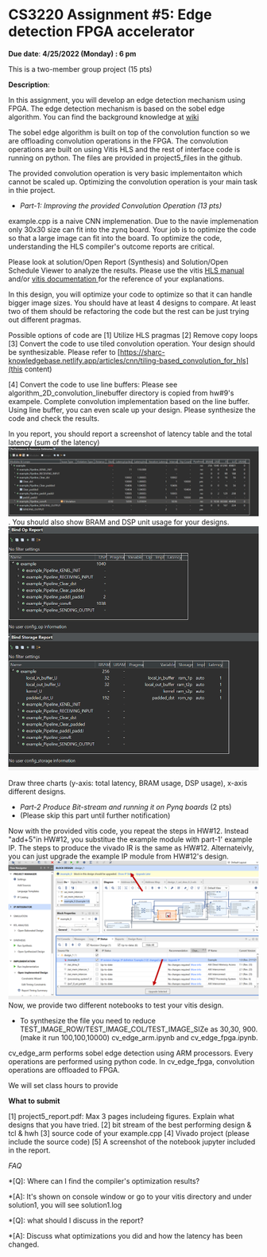 # CS3220 Assignment #5:  Edge detection FPGA accelerator

**Due date**: **4/25/2022 (Monday) : 6 pm**

This is a two-member group project (15 pts)

**Description**:

In this assignment, you will develop an edge detection mechanism using FPGA. The edge detection mechanism is based on the sobel edge algorithm. You can find the background knowledge at <a href="https://en.wikipedia.org/wiki/Sobel_operator"> wiki </a>

The sobel edge algorithm is built on top of the convolution function so we are offloading convolution operations in the FPGA. The convolution operations are built on using Vitis HLS and the rest of interface code is running on python. 
The files are provided in project5_files in the github. 

The provided convolution operation is very basic implementaiton which cannot be scaled up. Optimizing the convolution operation is your main task in thie project. 


* *Part-1: Improving the provided Convolution Operation (13 pts)*  

example.cpp is a naive CNN implemenation. Due to the navie implemenation only 30x30 size can fit into  the zynq board. 
Your job is to optimize the code so that a large image can fit into the board. 
To optimize the code, understanding the HLS compiler's outcome reports are critical.

Please look at solution/Open Report (Synthesis) and Solution/Open Schedule Viewer to analyze the results. Please use the vitis <a href="https://www.xilinx.com/support/documentation/sw_manuals/xilinx2019_2/ug1393-vitis-application-acceleration.pdf"> HLS manual </a> and/or <a href="https://www.xilinx.com/html_docs/xilinx2021_1/vitis_doc/vitis_hls_optimization_techniques.html?hl=2d%2Cfilter"> vitis documentation </a> for the reference of your explanations.

In this design, you will optimize your code to optimize so that it can handle bigger image sizes. 
You should have at least 4 designs to compare. At least two of them should be refactoring the code but the rest can be just trying out different pragmas. 

Possible options of code are 
[1] Utilize HLS pragmas 
[2] Remove copy loops 
[3] Convert the code to use tiled convolution operation.  Your design should be synthesizable. 
Please refer to [https://sharc-knowledgebase.netlify.app/articles/cnn/tiling-based_convolution_for_hls](this content)

[4] Convert the code to use line buffers:  Please see  algorithm_2D_convolution_linebuffer directory is copied from hw#9's exampele. Complete convolution implementation based on the line buffer. Using line buffer, you can even scale up your design. Please synthesize the code and check the results. 


In you report, you should report  a screenshot of latency table and the total latency (sum of the latency) <img src="figs/report1.png">. 
You should also show BRAM and DSP unit usage for your designs. <img src="figs/report2.png">  


Draw three charts (y-axis: total latency, BRAM usage, DSP usage), x-axis different designs. 

* *Part-2 Produce Bit-stream and running it on Pynq boards* (2 pts) 
* (Please skip this part until further notification) 

Now with the provided vitis code, you repeat the steps in HW#12. Instead "add+5"in HW#12, you substitue the example module with part-1' example IP. The steps to produce the vivado IR is the same as HW#12. Alternateivly, you can just upgrade the example IP module from HW#12's design. 
 <img src="figs/upgrade_ip.png">
Now, we provide two different notebooks to test your vitis design. 

* To synthesize the file you need to reduce TEST_IMAGE_ROW/TEST_IMAGE_COL/TEST_IMAGE_SIZe as 30,30, 900.  (make it run 100,100,10000) 
cv_edge_arm.ipynb and cv_edge_fpga.ipynb. 

cv_edge_arm performs sobel edge detection using ARM processors. Every operations are performed using python code. 
In cv_edge_fpga, convolution operations are offloaded to FPGA. 

We will set class hours to provide 

 



**What to submit** 
 
[1] project5_report.pdf: Max 3 pages includeing figures. 
Explain what designs that you have tried. 
[2] bit stream of the best performing design & tcl & hwh 
[3] source code of your example.cpp 
[4] Vivado project  (please include the source code) 
[5] A screenshot of the notebook jupyter included in the report. 


*FAQ* 


*[Q]: Where can I find the compiler's optimization results? 

*[A]: It's shown on console window or go to your vitis directory and under solution1, you will see solution1.log 


*[Q]: what should I discuss in the report? 

*[A]: Discuss what optimizations you did and how the latency has been changed. 

